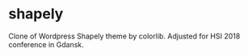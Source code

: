# shapely
Clone of Wordpress Shapely theme by colorlib. Adjusted for HSI 2018 conference in Gdansk.
